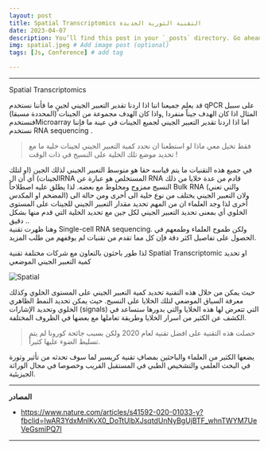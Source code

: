 ```yaml
---
layout: post
title: Spatial Transcriptomics التقنية الثورية الجديدة
date: 2023-04-07
description: You’ll find this post in your `_posts` directory. Go ahead and edit it and re-build the site to see your changes. # Add post description (optional)
img: spatial.jpeg # Add image post (optional)
tags: [Js, Conference] # add tag

---
```


----------
Spatial Transcriptomics

 
قد يعلم جميعنا اننا اذا اردنا تقدير التعبير الجيني لجينٍ ما فأننا نستخدم  qPCR على سبيل المثال اذا كان الهدف جيناً منفردا ,واذا كان الهدف مجموعة من الجينات (المحددة مسبقا) فنستخدمMicroarray  اما اذا اردنا تقدير التعبير الجيني لجميع الجينات في عينة ما فإننا نستخدم RNA sequencing .

>فقط تخيل معي ماذا لو استطعنا ان نحدد كمية التعبير الجيني لجينات خلية ما مع تحديد موضع تلك الخلية على النسيج في ذات الوقت !


في جميع هذه التقنيات ما يتم قياسه حقا هو متوسط التعبير الجيني لذلك الجين (او لتلك الجينات) أي أن الRNA المستخلص هو عبارة عن RNA قادم من عدة خلايا من ذلك النسيج ممزوج ومخلوط مع بعضه.
لذا يطلق عليه اصطلاحاً Bulk RNA (والتي تعني المضخم او المكدس)
ولان التعبير الجيني يختلف من نوع خلية الى أخرى ومن حالة الى أخرى لذا وجد العلماء ان من المهم تحديد مقدار التعبير الجيني للجينات على المستوى الخلوي أي بمعنى تحديد التعبير الجيني لكل جين مع تحديد الخلية التي قدم منها بشكل دقيق ..   
وهنا ظهرت تقنية Single-cell RNA sequencing.
ولكن طموح العلماء وطمعهم في الحصول على تفاصيل اكثر دقة فإن كل مما تقدم من تقنيات لم يوقفهم من طلب المزيد.  

لذا طور باحثون بالتعاون مع شركات مختلفة تقنية  Spatial Transcriptomic  او تحديد كمية التعبير الجيني الموضعي  

 ![Spatial]({{site.baseurl}}/assets/img/spatial2.jpeg) 

حيث يمكن من خلال هذه التقنية تحديد كمية التعبير الجيني على المستوى   الخلوي وكذلك معرفة السياق الموضعي لتلك الخلايا على النسيج. حيث يمكن تحديد النمط الظاهري الخلوي  وتحديد الإشارات (signals) التي تتعرض لها هذه الخلايا والتي بدورها ستساعد في الكشف عن الكثير من اسرار الخلايا وطريقة تعاملها مع بعضها في الظروف المختلفة.  
> حصلت هذه التقنية على افضل تقنية لعام 2020 ولكن بسبب جائحة كورونا لم يتم تسليط الضوء عليها كثيراً.

 يضعها الكثير من العلماء والباحثين بمصافِ تقنية كريسبر لما سوف تحدثه من تأثير وثورة في البحث العلمي والتشخيص الطبي في المستقبل القريب وخصوصا في مجال الوراثة الجيزيئية.

 
--------
**المصادر**

<!-- <div style="text-align: left"> Refrerences <div> -->

- https://www.nature.com/articles/s41592-020-01033-y?fbclid=IwAR3YdxMnlKvX0_DoTtUlbXJsqtdUnNyBgUjBTF_whnTWYM7UeVeGsmiPQ7I
<!-- <div> -->

----------